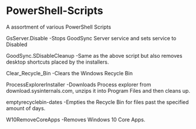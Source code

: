 PowerShell-Scripts
==================
A assortment of various PowerShell Scripts

GsServer.Disable
  -Stops GoodSync Server service and sets service to Disabled

GoodSync.SDisableCleanup
  -Same as the above script but also removes desktop shortcuts placed by the installers.

Clear_Recycle_Bin
  -Clears the Windows Recycle Bin   

ProcessExplorerInstaller
  -Downloads Process explorer from download.sysinternals.com, unzips it into Program Files and then cleans up.

emptyrecyclebin-dates
  -Empties the Recycle Bin for files past the specified amount of days.

W10RemoveCoreApps
  -Removes Windows 10 Core Apps.
